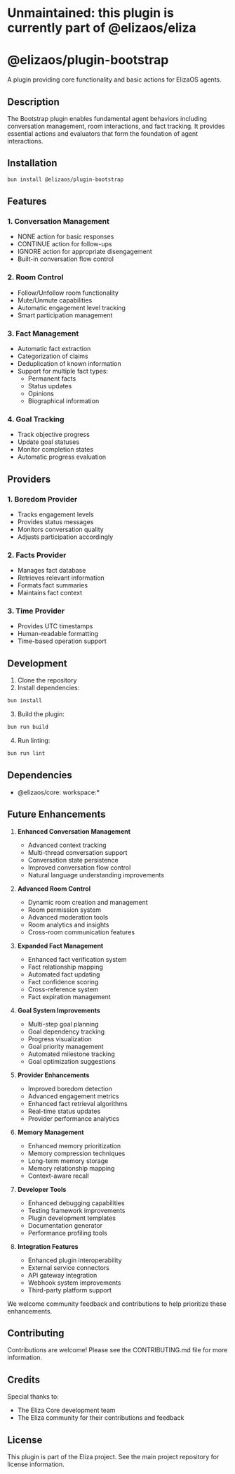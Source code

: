 # Unmaintained: this plugin is currently part of @elizaos/eliza

# @elizaos/plugin-bootstrap

A plugin providing core functionality and basic actions for ElizaOS agents.

## Description

The Bootstrap plugin enables fundamental agent behaviors including conversation management, room interactions, and fact tracking. It provides essential actions and evaluators that form the foundation of agent interactions.

## Installation

```bash
bun install @elizaos/plugin-bootstrap
```

## Features

### 1. Conversation Management

- NONE action for basic responses
- CONTINUE action for follow-ups
- IGNORE action for appropriate disengagement
- Built-in conversation flow control

### 2. Room Control

- Follow/Unfollow room functionality
- Mute/Unmute capabilities
- Automatic engagement level tracking
- Smart participation management

### 3. Fact Management

- Automatic fact extraction
- Categorization of claims
- Deduplication of known information
- Support for multiple fact types:
  - Permanent facts
  - Status updates
  - Opinions
  - Biographical information

### 4. Goal Tracking

- Track objective progress
- Update goal statuses
- Monitor completion states
- Automatic progress evaluation

## Providers

### 1. Boredom Provider

- Tracks engagement levels
- Provides status messages
- Monitors conversation quality
- Adjusts participation accordingly

### 2. Facts Provider

- Manages fact database
- Retrieves relevant information
- Formats fact summaries
- Maintains fact context

### 3. Time Provider

- Provides UTC timestamps
- Human-readable formatting
- Time-based operation support

## Development

1. Clone the repository
2. Install dependencies:

```bash
bun install
```

3. Build the plugin:

```bash
bun run build
```

4. Run linting:

```bash
bun run lint
```

## Dependencies

- @elizaos/core: workspace:\*

## Future Enhancements

1. **Enhanced Conversation Management**

   - Advanced context tracking
   - Multi-thread conversation support
   - Conversation state persistence
   - Improved conversation flow control
   - Natural language understanding improvements

2. **Advanced Room Control**

   - Dynamic room creation and management
   - Room permission system
   - Advanced moderation tools
   - Room analytics and insights
   - Cross-room communication features

3. **Expanded Fact Management**

   - Enhanced fact verification system
   - Fact relationship mapping
   - Automated fact updating
   - Fact confidence scoring
   - Cross-reference system
   - Fact expiration management

4. **Goal System Improvements**

   - Multi-step goal planning
   - Goal dependency tracking
   - Progress visualization
   - Goal priority management
   - Automated milestone tracking
   - Goal optimization suggestions

5. **Provider Enhancements**

   - Improved boredom detection
   - Advanced engagement metrics
   - Enhanced fact retrieval algorithms
   - Real-time status updates
   - Provider performance analytics

6. **Memory Management**

   - Enhanced memory prioritization
   - Memory compression techniques
   - Long-term memory storage
   - Memory relationship mapping
   - Context-aware recall

7. **Developer Tools**

   - Enhanced debugging capabilities
   - Testing framework improvements
   - Plugin development templates
   - Documentation generator
   - Performance profiling tools

8. **Integration Features**
   - Enhanced plugin interoperability
   - External service connectors
   - API gateway integration
   - Webhook system improvements
   - Third-party platform support

We welcome community feedback and contributions to help prioritize these enhancements.

## Contributing

Contributions are welcome! Please see the CONTRIBUTING.md file for more information.

## Credits

Special thanks to:

- The Eliza Core development team
- The Eliza community for their contributions and feedback

## License

This plugin is part of the Eliza project. See the main project repository for license information.
